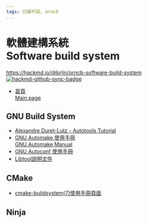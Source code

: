 ```yaml
---
tags: 已讀不回, orncb
...
```


# 軟體建構系統<br>Software build system

<https://hackmd.io/@brlin/orncb-software-build-system><br>[![hackmd-github-sync-badge](https://hackmd.io/hKL6KciyTQGq5RM1VNrt1Q/badge)](https://hackmd.io/hKL6KciyTQGq5RM1VNrt1Q)

* [首頁<br>Main page](/hKL6KciyTQGq5RM1VNrt1Q)

## GNU Build System
* [Alexandre Duret-Lutz - Autotools Tutorial](https://hackmd.io/GwSImy5tQpevtd6prRErhw)
* [GNU Automake 使用手冊<br>GNU Automake Manual](https://hackmd.io/86-x0C7-SAm9o6jk2zIq7Q)
* [GNU Autoconf 使用手冊](https://hackmd.io/0gZFSlDvThalM9kEMpxc3w)
* [Libtool說明文件](https://hackmd.io/s17U0zePQICUPDbJyFhAGA?view)

## CMake
* [cmake-buildsystem(7)使用手冊頁面](https://hackmd.io/YYMC133ZRGeJd_J1EI6fhA)

## Ninja
